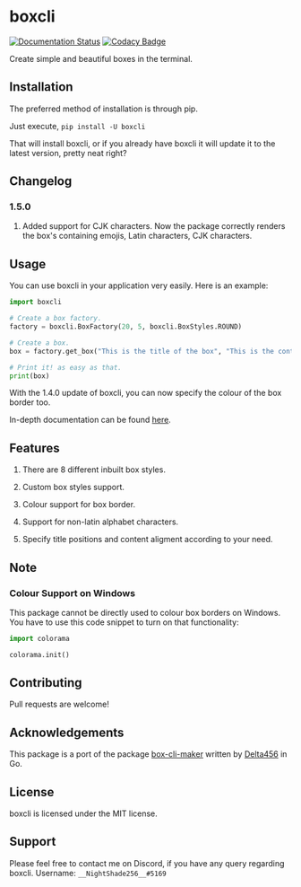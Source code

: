 # boxcli

[![Documentation Status](https://readthedocs.org/projects/boxcli/badge/?version=latest)](https://boxcli.readthedocs.io/en/latest/?badge=latest)
[![Codacy Badge](https://api.codacy.com/project/badge/Grade/d3240b45af6d44c4821aa5b73f4b478b)](https://www.codacy.com/manual/anishjewalikar/boxcli?utm_source=github.com&amp;utm_medium=referral&amp;utm_content=NightShade256/boxcli&amp;utm_campaign=Badge_Grade)

Create simple and beautiful boxes in the terminal.

## Installation

The preferred method of installation is through pip.

Just execute,
`pip install -U boxcli`

That will install boxcli, or if you already have boxcli it will update it to the latest version,
pretty neat right?

## Changelog

### 1.5.0

1. Added support for CJK characters. Now the package correctly renders the box's containing emojis, Latin characters,
   CJK characters.

## Usage

You can use boxcli in your application very easily.
Here is an example:

```python
import boxcli

# Create a box factory.
factory = boxcli.BoxFactory(20, 5, boxcli.BoxStyles.ROUND)

# Create a box.
box = factory.get_box("This is the title of the box", "This is the content of the box")

# Print it! as easy as that.
print(box)
```

With the 1.4.0 update of boxcli, you can now specify the colour of the box border too.

In-depth documentation can be found [here](http://boxcli.rtfd.io/).

## Features

1. There are 8 different inbuilt box styles.

2. Custom box styles support.

3. Colour support for box border.

4. Support for non-latin alphabet characters.

5. Specify title positions and content aligment according to your need.

## Note

### Colour Support on Windows

This package cannot be directly used to colour box borders on Windows.
You have to use this code snippet to turn on that functionality:

```python
import colorama

colorama.init()
```

## Contributing

Pull requests are welcome!

## Acknowledgements

This package is a port of the package [box-cli-maker](https://github.com/Delta456/box-cli-maker) written by
[Delta456](https://github.com/Delta456) in Go.

## License

boxcli is licensed under the MIT license.

## Support

Please feel free to contact me on Discord, if you have any query regarding boxcli.
Username: `__NightShade256__#5169`
